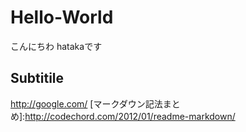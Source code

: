# Hello-World
こんにちわ hatakaです
## Subtitile
<http://google.com/>
[マークダウン記法まとめ]:http://codechord.com/2012/01/readme-markdown/
